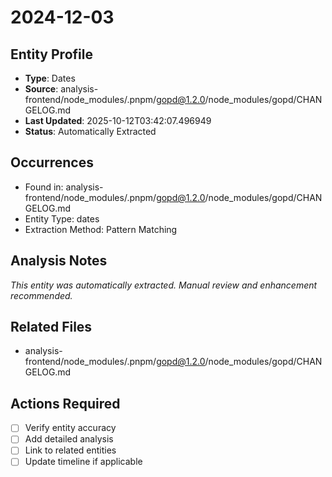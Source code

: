 # 2024-12-03

## Entity Profile
- **Type**: Dates
- **Source**: analysis-frontend/node_modules/.pnpm/gopd@1.2.0/node_modules/gopd/CHANGELOG.md
- **Last Updated**: 2025-10-12T03:42:07.496949
- **Status**: Automatically Extracted

## Occurrences
- Found in: analysis-frontend/node_modules/.pnpm/gopd@1.2.0/node_modules/gopd/CHANGELOG.md
- Entity Type: dates
- Extraction Method: Pattern Matching

## Analysis Notes
*This entity was automatically extracted. Manual review and enhancement recommended.*

## Related Files
- analysis-frontend/node_modules/.pnpm/gopd@1.2.0/node_modules/gopd/CHANGELOG.md

## Actions Required
- [ ] Verify entity accuracy
- [ ] Add detailed analysis
- [ ] Link to related entities
- [ ] Update timeline if applicable
